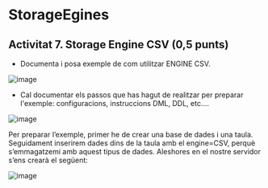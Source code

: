 # StorageEgines

## Activitat 7. Storage Engine CSV (0,5  punts)

*	Documenta i posa exemple de com utilitzar ENGINE CSV.

  ![image](https://user-images.githubusercontent.com/80846119/161984106-9bd00984-5e7d-4cd8-8b29-d91b63d42d8b.png)
 
*	Cal documentar els passos que has hagut de realitzar per preparar l'exemple: configuracions, instruccions DML, DDL, etc....

  ![image](https://user-images.githubusercontent.com/80846119/161984217-5221bf83-62c4-476e-adb1-9f88294504fd.png)

  Per preparar l’exemple, primer he de crear una base de dades i una taula. Seguidament inserirem dades dins de la taula amb el engine=CSV, perquè s’emmagatzemi amb aquest tipus de dades.
  Aleshores en el nostre servidor s’ens crearà el següent:

  ![image](https://user-images.githubusercontent.com/80846119/161984176-7b2192c4-b27e-4791-806c-2094801d1262.png)


